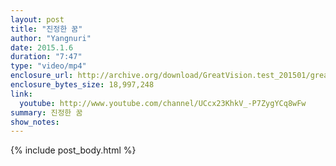```yaml
---
layout: post
title: "진정한 꿈"
author: "Yangnuri"
date: 2015.1.6
duration: "7:47"
type: "video/mp4"
enclosure_url: http://archive.org/download/GreatVision.test_201501/great%20vision.test.mp4
enclosure_bytes_size: 18,997,248
link:
  youtube: http://www.youtube.com/channel/UCcx23KhkV_-P7ZygYCq8wFw
summary: 진정한 꿈
show_notes:
---
```


{% include post_body.html %}
